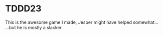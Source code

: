 # TDDD23
This is the awesome game I made, Jesper might have helped somewhat...  ...but he is mostly a slacker.
